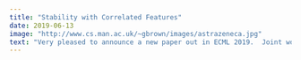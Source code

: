 ```yaml
---
title: "Stability with Correlated Features"
date: 2019-06-13
image: "http://www.cs.man.ac.uk/~gbrown/images/astrazeneca.jpg"
text: "Very pleased to announce a new paper out in ECML 2019.  Joint work with AstraZeneca, this work means we can quantify and handle stability for feature selection in correlated data - ``On The Stability of Feature Selection in the Presence of Feature Correlations''. The acceptance rate was 18% this year."
---
```

